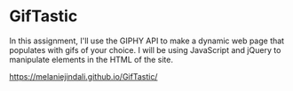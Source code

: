 # GifTastic

In this assignment, I'll use the GIPHY API to make a dynamic web page that populates with gifs of your choice. I will be using JavaScript and jQuery to manipulate elements in the HTML of the site.

https://melaniejindali.github.io/GifTastic/
